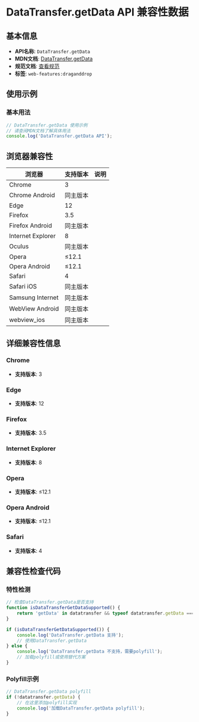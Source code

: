 # DataTransfer.getData API 兼容性数据

## 基本信息

- **API名称**: `DataTransfer.getData`
- **MDN文档**: [DataTransfer.getData](https://developer.mozilla.org/docs/Web/API/DataTransfer/getData)
- **规范文档**: [查看规范](https://html.spec.whatwg.org/multipage/dnd.html#dom-datatransfer-getdata-dev)
- **标签**: `web-features:draganddrop`

## 使用示例

### 基本用法

```javascript
// DataTransfer.getData 使用示例
// 请查阅MDN文档了解具体用法
console.log('DataTransfer.getData API');
```

## 浏览器兼容性

| 浏览器 | 支持版本 | 说明 |
|--------|----------|------|
| Chrome | 3 |  |
| Chrome Android | 同主版本 |  |
| Edge | 12 |  |
| Firefox | 3.5 |  |
| Firefox Android | 同主版本 |  |
| Internet Explorer | 8 |  |
| Oculus | 同主版本 |  |
| Opera | ≤12.1 |  |
| Opera Android | ≤12.1 |  |
| Safari | 4 |  |
| Safari iOS | 同主版本 |  |
| Samsung Internet | 同主版本 |  |
| WebView Android | 同主版本 |  |
| webview_ios | 同主版本 |  |

## 详细兼容性信息

### Chrome

- **支持版本**: 3

### Edge

- **支持版本**: 12

### Firefox

- **支持版本**: 3.5

### Internet Explorer

- **支持版本**: 8

### Opera

- **支持版本**: ≤12.1

### Opera Android

- **支持版本**: ≤12.1

### Safari

- **支持版本**: 4

## 兼容性检查代码

### 特性检测

```javascript
// 检查DataTransfer.getData是否支持
function isDataTransferGetDataSupported() {
    return 'getData' in datatransfer && typeof datatransfer.getData === 'function';
}

if (isDataTransferGetDataSupported()) {
    console.log('DataTransfer.getData 支持');
    // 使用DataTransfer.getData
} else {
    console.log('DataTransfer.getData 不支持，需要polyfill');
    // 加载polyfill或使用替代方案
}
```

### Polyfill示例

```javascript
// DataTransfer.getData polyfill
if (!datatransfer.getData) {
    // 在这里添加polyfill实现
    console.log('加载DataTransfer.getData polyfill');
}
```

